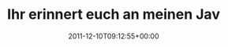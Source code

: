 ---
retweeted: false
source: <a href="http://itunes.apple.com/us/app/twitter/id409789998?mt=12" rel="nofollow">Twitter
  for Mac</a>
entities:
  hashtags: []
  symbols: []
  user_mentions:
  - name: nkoehring
    screen_name: nkoehring
    indices:
    - '126'
    - '136'
    id_str: '2542731366'
    id: '2542731366'
  urls:
  - url: http://t.co/pAbhblUN
    expanded_url: https://twitter.com/#!/bascht/status/144351853231083520
    display_url: twitter.com/#!/bascht/stat…
    indices:
    - '62'
    - '82'
  - url: http://t.co/R9QRS2ty
    expanded_url: https://github.com/spencertipping/caterwaul
    display_url: github.com/spencertipping…
    indices:
    - '100'
    - '120'
display_text_range:
- '0'
- '137'
favorite_count: '0'
id_str: '145430782628990976'
truncated: false
retweet_count: '0'
id: '145430782628990976'
possibly_sensitive: false
created_at: Sat Dec 10 09:12:55 +0000 2011
favorited: false
full_text: "Ihr erinnert euch an meinen JavaScript Tweet von vorgestern? \n\nHier:
  Caterwaul.  (/cc [@nkoehring](https://twitter.com/nkoehring))"
lang: de
quote_url: https://github.com/spencertipping/caterwaul
tags:
- pesos:twitter
date: '2011-12-10T09:12:55+00:00'
src: https://twitter.com/bascht/status/145430782628990976
original_url: https://twitter.com/bascht/status/145430782628990976
type: twitter_tweet
text: "Ihr erinnert euch an meinen JavaScript Tweet von vorgestern? \n\nHier: Caterwaul.
  \ (/cc [@nkoehring](https://twitter.com/nkoehring))"
title: Ihr erinnert euch an meinen Jav

---